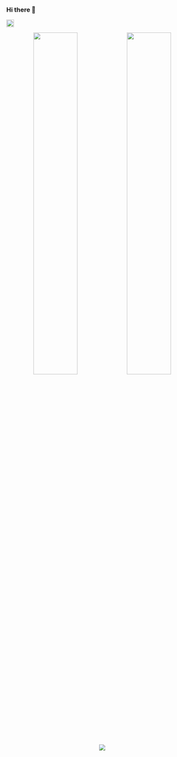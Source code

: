 ### Hi there 👋 



<p align="left">
    <a href="https://github.com/jairaj0">
        <img height="20" src="https://img.shields.io/github/followers/jairaj0?label=follow&logo=github&style=flat" />
    </a> 
</p>

<p align="center">
  <img width="48%" src="https://github-readme-stats.vercel.app/api?username=jairaj0&count_private=true&show_icons=true&theme=vue-dark&hide_border=true" />
  <img width="48%" src="https://github-readme-streak-stats.herokuapp.com?user=jairaj0&theme=vue-dark&hide_border=true" />
  <img align="center" src="https://github-readme-stats.vercel.app/api/top-langs/?username=jairaj0&layout=compact&&count_private=true&theme=vue-dark&hide_border=true" />
  
</p>
